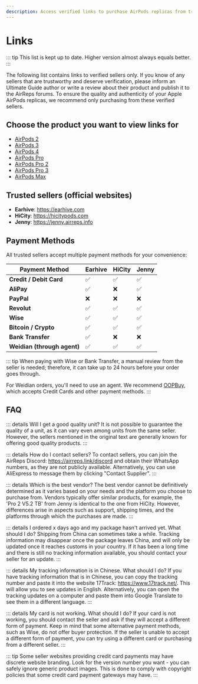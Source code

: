 ```yaml
---
description: Access verified links to purchase AirPods replicas from trustworthy sellers. Choose the product you're interested in, such as AirPods 3, AirPods 2, AirPods Pro, AirPods Pro 2, or AirPods Max, to view the corresponding links.
---
```


# Links

::: tip
This list is kept up to date. Higher version almost always equals better.
:::

The following list contains links to verified sellers only. If you know of any sellers that are trustworthy and deserve verification, please inform an Ultimate Guide author or write a review about their product and publish it to the AirReps forums. To ensure the quality and authenticity of your Apple AirPods replicas, we recommend only purchasing from these verified sellers.

## Choose the product you want to view links for

- [AirPods 2](airpods-2.md)
- [AirPods 3](airpods-3.md)
- [AirPods 4](airpods-4.md)
- [AirPods Pro](airpods-pro.md)
- [AirPods Pro 2](airpods-pro-2.md)
- [AirPods Pro 3](airpods-pro-3.md)
- [AirPods Max](airpods-max.md)

## Trusted sellers (official websites)

- **Earhive**: https://earhive.com
- **HiCity**: https://hicitypods.com
- **Jenny**: https://jenny.airreps.info

## Payment Methods

All trusted sellers accept multiple payment methods for your convenience:

| Payment Method | Earhive | HiCity | Jenny |
|----------------|---------|--------|-------|
| **Credit / Debit Card** | ✅ | ✅ | ✅ |
| **AliPay** | ✅ | ❌ | ✅ |
| **PayPal** | ❌ | ❌ | ❌ |
| **Revolut** | ✅ | ✅ | ✅ |
| **Wise** | ✅ | ✅ | ✅ |
| **Bitcoin / Crypto** | ✅ | ✅ | ✅ |
| **Bank Transfer** | ✅ | ❌ | ❌ |
| **Weidian (through agent)** | ✅ | ✅ | ✅ |

::: tip
When paying with Wise or Bank Transfer, a manual review from the seller is needed; therefore, it can take up to 24 hours before your order goes through.

For Weidian orders, you'll need to use an agent. We recommend [OOPBuy](https://airreps.link/oopbuy), which accepts Credit Cards and other payment methods.
:::

## FAQ

::: details Will I get a good quality unit?
It is not possible to guarantee the quality of a unit, as it can vary even among units from the same seller. However, the sellers mentioned in the original text are generally known for offering good quality products.
:::

::: details How do I contact sellers?
To contact sellers, you can join the AirReps Discord: https://airreps.link/discord and obtain their WhatsApp numbers, as they are not publicly available. Alternatively, you can use AliExpress to message them by clicking "Contact Supplier".
:::

::: details Which is the best vendor?
The best vendor cannot be definitively determined as it varies based on your needs and the platform you choose to purchase from. Vendors typically offer similar products, for example, the 'Pro 2 V5.2 TB' from Jenny is identical to the one from HiCity. However, differences arise in aspects such as support, shipping times, and the platforms through which the purchases are made.
:::

::: details I ordered x days ago and my package hasn't arrived yet. What should I do?
Shipping from China can sometimes take a while. Tracking information may disappear once the package leaves China, and will only be updated once it reaches customs in your country. If it has been a long time and there is still no tracking information available, you should contact your seller for an update.
:::

::: details My tracking information is in Chinese. What should I do?
If you have tracking information that is in Chinese, you can copy the tracking number and paste it into the website 17Track: https://www.17track.net/. This will allow you to see updates in English. Alternatively, you can open the tracking updates on a computer and paste them into Google Translate to see them in a different language.
:::

::: details My card is not working. What should I do?
If your card is not working, you should contact the seller and ask if they will accept a different form of payment. Keep in mind that some alternative payment methods, such as Wise, do not offer buyer protection. If the seller is unable to accept a different form of payment, you can try using a different card or purchasing from a different seller.
:::

::: tip
Some seller websites providing credit card payments may have discrete website branding. Look for the version number you want - you can safely ignore generic product images. This is done to comply with copyright policies that some credit card payment gateways may have. 
:::
